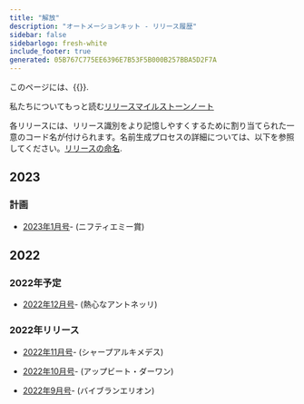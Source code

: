 ```yaml
---
title: "解放"
description: "オートメーションキット - リリース履歴"
sidebar: false
sidebarlogo: fresh-white
include_footer: true
generated: 05B767C775EE6396E7B53F5B000B257BBA5D2F7A
---
```


このページには、{{<product-name>}}.

私たちについてもっと読む[リリースマイルストーンノート](/ja/releases/milestones)

各リリースには、リリース識別をより記憶しやすくするために割り当てられた一意のコード名が付けられます。名前生成プロセスの詳細については、以下を参照してください。[リリースの命名](/ja/releases/naming).

## 2023

### 計画

- [2023年1月号](/ja/releases/january-2023)- (ニフティエミー賞)

## 2022

### 2022年予定

- [2022年12月号](/ja/releases/december-2022)- (熱心なアントネッリ)

### 2022年リリース

- [2022年11月号](/ja/releases/november-2022)- (シャープアルキメデス)

- [2022年10月号](/ja/releases/october-2022)- (アップビート・ダーワン)

- [2022年9月号](/ja/releases/september-2022)- (バイブランエリオン)
